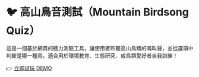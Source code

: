 # 🐦 高山鳥音測試（Mountain Birdsong Quiz）

這是一個基於網頁的聽力測驗工具，讓使用者聆聽高山鳥類的鳴叫聲，並從選項中判斷是哪一種鳥。適合用於環境教育、生態研究、或鳥類愛好者自我訓練！

👉 [立即試玩 DEMO](https://proudfish07.github.io/audio-quiz-app/)
